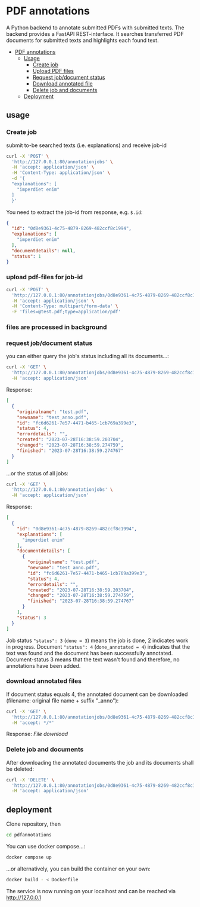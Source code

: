 # PDF annotations
A Python backend to annotate submitted PDFs with submitted texts. The backend provides a FastAPI REST-interface. It searches transferred PDF documents for submitted texts and highlights each found text.

- [PDF annotations](#pdf-annotations)
  - [Usage](#usage)
    - [Create job](#create-job)
    - [Upload PDF files](#upload-pdf-files-for-job-id)
    - [Request job/document status](#request-jobdocument-status)
    - [Download annotated file](#download-annotated-files)
    - [Delete job and documents](#delete-job-and-documents)
  - [Deployment](#deployment)
## usage
### Create job
submit to-be searched texts (i.e. explanations) and receive job-id
```bash
curl -X 'POST' \
  'http://127.0.0.1:80/annotationjobs' \
  -H 'accept: application/json' \
  -H 'Content-Type: application/json' \
  -d '{
  "explanations": [
    "imperdiet enim"
  ]
  }'
```
You need to extract the job-id from response, e.g. `$.id`:
```json
{
  "id": "0d8e9361-4c75-4879-8269-482ccf8c1994",
  "explanations": [
    "imperdiet enim"
  ],
  "documentdetails": null,
  "status": 1
}
```
### upload pdf-files for job-id
```bash
curl -X 'POST' \
  'http://127.0.0.1:80/annotationjobs/0d8e9361-4c75-4879-8269-482ccf8c1994/documents' \
  -H 'accept: application/json' \
  -H 'Content-Type: multipart/form-data' \
  -F 'files=@test.pdf;type=application/pdf'
```
### files are processed in background
### request job/document status
you can either query the job's status including all its documents...:
```bash
curl -X 'GET' \
  'http://127.0.0.1:80/annotationjobs/0d8e9361-4c75-4879-8269-482ccf8c1994/documents' \
  -H 'accept: application/json'
```
Response:
```json
[
  {
    "originalname": "test.pdf",
    "newname": "test_anno.pdf",
    "id": "fc6d6261-7e57-4471-b465-1cb769a399e3",
    "status": 4,
    "errordetails": "",
    "created": "2023-07-28T16:38:59.203704",
    "changed": "2023-07-28T16:38:59.274759",
    "finished": "2023-07-28T16:38:59.274767"
  }
]
```
...or the status of all jobs:
```bash
curl -X 'GET' \
  'http://127.0.0.1:80/annotationjobs' \
  -H 'accept: application/json'
```
Response:
```json
[
  {
    "id": "0d8e9361-4c75-4879-8269-482ccf8c1994",
    "explanations": [
      "imperdiet enim"
    ],
    "documentdetails": [
      {
        "originalname": "test.pdf",
        "newname": "test_anno.pdf",
        "id": "fc6d6261-7e57-4471-b465-1cb769a399e3",
        "status": 4,
        "errordetails": "",
        "created": "2023-07-28T16:38:59.203704",
        "changed": "2023-07-28T16:38:59.274759",
        "finished": "2023-07-28T16:38:59.274767"
      }
    ],
    "status": 3
  }
]
```
Job status `"status": 3` (`done = 3`) means the job is done, 2 indicates work in progress.
Document `"status": 4` (`done_annotated = 4`) indicates that the text was found and the document has been successfully annotated. Document-status 3 means that the text wasn't found and therefore, no annotations have been added.
### download annotated files
If document status equals 4, the annotated document can be downloaded (filename: original file name + suffix "_anno"):
```bash
curl -X 'GET' \
  'http://127.0.0.1:80/annotationjobs/0d8e9361-4c75-4879-8269-482ccf8c1994/documents/fc6d6261-7e57-4471-b465-1cb769a399e3' \
  -H 'accept: */*'
```
Response:
*File download*
### Delete job and documents
After downloading the annotated documents the job and its documents shall be deleted:
```bash
curl -X 'DELETE' \
  'http://127.0.0.1:80/annotationjobs/0d8e9361-4c75-4879-8269-482ccf8c1994' \
  -H 'accept: application/json'
```
## deployment
Clone repository, then
```bash
cd pdfannotations
```
You can use docker compose...:
```bash
docker compose up
```
...or alternatively, you can build the container on your own:
```bash
docker build - < Dockerfile
```
The service is now running on your localhost and can be reached via http://127.0.0.1